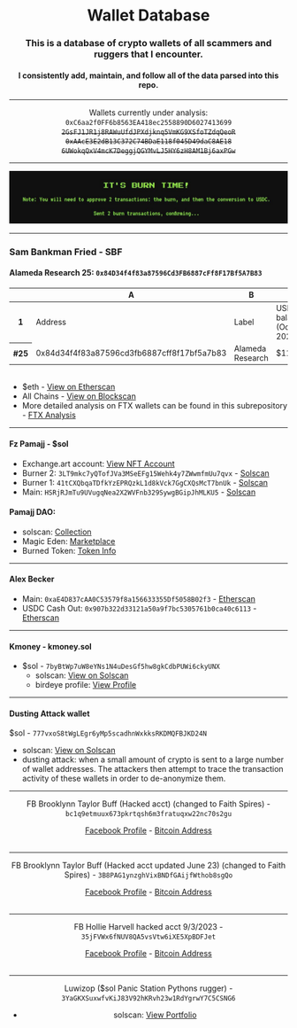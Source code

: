 <!DOCTYPE html>
<html lang="en">
<head>
    <meta charset="UTF-8">
    <meta http-equiv="X-UA-Compatible" content="IE=edge">
    <meta name="viewport" content="width=device-width, initial-scale=1.0">
</head>
<body>
    <div style="text-align: center;">
        <h1>Wallet Database</h1>
        <h3>This is a database of crypto wallets of all scammers and ruggers that I encounter.<br></h3>
        <h4><bold>I consistently add, maintain, and follow all of the data parsed into this repo.</bold></h4><hr>
    </div>
<!--     <div style="text-align: center;">
        <h3><bold>I consistently add, maintain, and follow all of the data parsed into this repo.</bold></h3>
    </div> -->
    <div style="text-align: center;">
        <p></p><bold>Wallets currently under analysis:</bold> <code>0xC6aa2f0FF6b8563EA418ec2558890D6027413699</code><br><s><code>2GsFJ1JR1j8RAWuUfdJPXdjknq5VmKG9XSfoTZdqQeoR</code></s><br><code><s>0xAAcE3E2dB13C372C74BDaE118f045D49daC8AE18</s></code><br><s><code>6UWokqQxV4mcK7DeggjQGYMvLJ5HY6zH8AM1Bj6axPGw</code></s></p>
    </div><hr>
    <img alt="Solana" src="https://github.com/imaclone-sol/Rugger-Wallet-DB/blob/main/PamajjDAO%20burning.JPG" />
    <hr>
    <h3>Sam Bankman Fried - SBF</h3>
<!--     <ul> -->
        <h4>Alameda Research 25: <code>0x84D34f4f83a87596Cd3FB6887cFf8F17Bf5A7B83</code></h4>
                    <!-- Inserting the CSV table HTML here -->
            <div class="ritz grid-container" dir="ltr">
                <table class="waffle" cellspacing="0" cellpadding="0">
                    <thead>
                        <tr>
                            <th class="row-header freezebar-vertical-handle"></th>
                            <th style="width:337px;" class="column-headers-background">A</th>
                            <th style="width:187px;" class="column-headers-background">B</th>
                            <th style="width:176px;" class="column-headers-background">C</th>
                            <th style="width:177px;" class="column-headers-background">D</th>
                            <th style="width:100px;" class="column-headers-background">E</th>
                        </tr>
                    </thead>
                    <tbody>
                        <tr style="height: 20px">
                            <th style="height: 20px;" class="row-headers-background">
                                <div class="row-header-wrapper" style="line-height: 20px">1</div>
                            </th>
                            <td dir="ltr">Address</td>
                            <td dir="ltr">Label</td>
                            <td dir="ltr">USD balance (Oct 1st 2021)</td>
                            <td dir="ltr">USD balance (Nov 7th 2021)</td>
                            <td dir="ltr">DIfference</td>
                        </tr>
                        <tr style="height: 20px">
                            <th style="height: 20px;" class="row-headers-background">
                                <div class="row-header-wrapper" style="line-height: 20px">#25</div>
                            </th>
                            <td class="s1">0x84d34f4f83a87596cd3fb6887cff8f17bf5a7b83</td>
                            <td class="s1">Alameda Research</td>
                            <td class="s2" dir="ltr">$117,799</td>
                            <td class="s2" dir="ltr">$160,951</td>
                            <td class="s2">$43,152</td>
                        </tr>
                    </tbody>
                </table>
            </div>
            <ul><br>
                <li>$eth - <a href="https://etherscan.io/address/0x84d34f4f83a87596cd3fb6887cff8f17bf5a7b83">View on Etherscan</a></li>
                <li>All Chains - <a href="https://blockscan.com/address/0x84d34f4f83a87596cd3fb6887cff8f17bf5a7b83">View on Blockscan</a></li>
<!--             </ul>
        </li> -->
                <li>More detailed analysis on FTX wallets can be found in this subrepository - <a href="https://github.com/ryanshatch/Scam-Bait/tree/main/FTX">FTX Analysis</a></li>
            </ul>
            <hr>
            <h4>Fz Pamajj - $sol</h4>
            <ul>
                <li>Exchange.art account: <a href="https://exchange.art/fz-pamajj/nfts">View NFT Account</a></li>
                <li>Burner 2: <code>3LT9mkc7yQTofJVa3MSeEFg15Wehk4y7ZWwmfmUu7qvx</code> - <a href="https://solscan.io/account/3LT9mkc7yQTofJVa3MSeEFg15Wehk4y7ZWwmfmUu7qvx#solTransfers">Solscan</a></li>
                <li>Burner 1: <code>41tCXQbqaTDfkYzEPRQzkL1d8kVck7GgCXQsMcT7bnUk</code> - <a href="https://solscan.io/account/41tCXQbqaTDfkYzEPRQzkL1d8kVck7GgCXQsMcT7bnUk#solTransfers+splTokenTransfers">Solscan</a></li>
                <li>Main: <code>HSRjRJmTu9UVugqNea2X2WVFnb329SywgBGipJhMLKU5</code> - <a href="https://solscan.io/account/HSRjRJmTu9UVugqNea2X2WVFnb329SywgBGipJhMLKU5#solTransfers+splTokenTransfers">Solscan</a></li>
            </ul>
            <h4>Pamajj DAO:</h4>
            <ul>
                <li>solscan: <a href="https://solscan.io/collection/734599ad3777b5444f05482651a3d1e2193565b3c17d7f48ddf3fdf4a44b607d">Collection</a></li>
                <li>Magic Eden: <a href="https://magiceden.io/marketplace/pamajjdao_pass_">Marketplace</a></li>
                <li>Burned Token: <a href="https://solscan.io/token/8eBnBufXe5aDi2Zb68vhxQKmZdDFxndQcyaJre7fHgqk">Token Info</a></li>
            </ul>
            <hr>
            <h4>Alex Becker</h4>
            <ul>
                <li>Main: <code>0xaE4D837cAA0C53579f8a156633355Df5058B02f3</code> - <a href="https://etherscan.io/address/0xae4d837caa0c53579f8a156633355df5058b02f3">Etherscan</a></li>
                <li>USDC Cash Out: <code>0x907b322d33121a50a9f7bc5305761b0ca40c6113</code> - <a href="https://etherscan.io/tokentxns?a=0x907b322d33121a50a9f7bc5305761b0ca40c6113&ps=100&p=1">Etherscan</a></li>
            </ul>
            <hr>
            <h4>Kmoney - kmoney.sol</h4>
            <ul>
                <li>$sol - <code>7byBtWp7uW8eYNs1N4uDesGf5hw8gkCdbPUWi6ckyUNX</code>
                    <ul>
                        <li>solscan: <a href="https://solscan.io/account/7byBtWp7uW8eYNs1N4uDesGf5hw8gkCdbPUWi6ckyUNX">View on Solscan</a></li>
                        <li>birdeye profile: <a href="https://birdeye.so/profile/7byBtWp7uW8eYNs1N4uDesGf5hw8gkCdbPUWi6ckyUNX?chain=solana">View Profile</a></li>
                    </ul>
                </li>
            </ul>
            <hr>
            <h4>Dusting Attack wallet</h4>
            <p>$sol - <code>777vxoS8tWgLEgr6yMp5scadhnWxkksRKDMQFBJKD24N</code></p>
            <ul>
                <li>solscan: <a href="https://solscan.io/account/777vxoS8tWgLEgr6yMp5scadhnWxkksRKDMQFBJKD24N">View on Solscan</a></li>
                <li>dusting attack: when a small amount of crypto is sent to a large number of wallet addresses. The attackers then attempt to trace the transaction activity of these wallets in order to de-anonymize them.</li>
            </ul>
            <hr>
            <div style="text-align: center;">
            <p>FB Brooklynn Taylor Buff (Hacked acct) (changed to Faith Spires)    -    <code>bc1q9etmuux673pkrtqsh6m3fratuqxw22nc70s2gu</code></p>
        <!--     <h4>FB Brooklynn Taylor Buff (Hacked acct) (changed to Faith Spires)</h4>
            <p>bc1q9etmuux673pkrtqsh6m3fratuqxw22nc70s2gu</p> -->
            <a href="https://www.facebook.com/luhh.faithh">Facebook Profile</a> - <a href="https://blockchair.com/bitcoin/address/bc1q9etmuux673pkrtqsh6m3fratuqxw22nc70s2gu">Bitcoin Address</a>
            </div><br>
            <hr>
            <div style="text-align: center;">
            <p>FB Brooklynn Taylor Buff (Hacked acct updated June 23) (changed to Faith Spires)    -    <code>3B8PAG1ynzghVixBNDfGAijfWthob8sgQo</code></p>
        <!--     <h4>FB Brooklynn Taylor Buff (Hacked acct updated June 23) (changed to Faith Spires)</h4>
            <p>3B8PAG1ynzghVixBNDfGAijfWthob8sgQo</p> -->
            <a href="https://www.facebook.com/luhh.faithh">Facebook Profile</a> - <a href="https://blockchair.com/bitcoin/address/3B8PAG1ynzghVixBNDfGAijfWthob8sgQo">Bitcoin Address</a>
            </div><br>
            <hr>
            <div style="text-align: center;">
            <p>FB Hollie Harvell hacked acct 9/3/2023    -    <code>35jFVWx6fNUV8QA5vsVtw6iXE5XpBDFJet</code></p>
        <!--     <h4>FB Hollie Harvell hacked acct 9/3/2023</h4>
            <p>35jFVWx6fNUV8QA5vsVtw6iXE5XpBDFJet</p> -->
            <a href="https://www.facebook.com/hollie.harvell.77">Facebook Profile</a> - <a href="https://blockchair.com/bitcoin/address/35jFVWx6fNUV8QA5vsVtw6iXE5XpBDFJet">Bitcoin Address</a>
            </div><br>
            <hr>
            <div style="text-align: center;">
            <p>Luwizop ($sol Panic Station Pythons rugger)    -    <code>3YaGKXSuxwfvKiJ83V92hKRvh23w1RdYgrwY7C5CSNG6</code></p>
        <!--     <h4>Luwizop ($sol Panic Station Pythons rugger)</h4>
            <p>3YaGKXSuxwfvKiJ83V92hKRvh23w1RdYgrwY7C5CSNG6</p> -->
            <ul>
                <li>solscan: <a href="https://solscan.io/account/3YaGKXSuxwfvKiJ83V92hKRvh23w1RdYgrwY7C5CSNG6#portfolio">View Portfolio</a></li>
            </ul>
        </body>
        </html>
